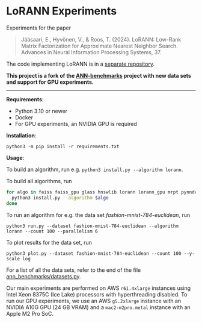 LoRANN Experiments
==================

Experiments for the paper

> Jääsaari, E., Hyvönen, V., & Roos, T. (2024). LoRANN: Low-Rank Matrix Factorization for Approximate Nearest Neighbor Search. Advances in Neural Information Processing Systems, 37.

The code implementing LoRANN is in a [separate repository](https://github.com/ejaasaari/lorann).

**This project is a fork of the [ANN-benchmarks](https://github.com/erikbern/ann-benchmarks/) project with new data sets and support for GPU experiments.**

-----------

**Requirements**:
- Python 3.10 or newer
- Docker
- For GPU experiments, an NVIDIA GPU is required

**Installation**:

`python3 -m pip install -r requirements.txt`

**Usage**:

To build an algorithm, run e.g. `python3 install.py --algorithm lorann`.

To build all algorithms, run

```sh
for algo in faiss faiss_gpu glass hnswlib lorann lorann_gpu mrpt pynndescent qsg_ngt raft scann; do
  python3 install.py --algorithm $algo
done
```

To run an algorithm for e.g. the data set _fashion-mnist-784-euclidean_, run

`python3 run.py --dataset fashion-mnist-784-euclidean --algorithm lorann --count 100 --parallelism 6`

To plot results for the data set, run

`python3 plot.py --dataset fashion-mnist-784-euclidean --count 100 --y-scale log`

For a list of all the data sets, refer to the end of the file [ann_benchmarks/datasets.py](ann_benchmarks/datasets.py).

Our main experiments are performed on AWS `r6i.4xlarge` instances using Intel Xeon 8375C (Ice Lake) processors with hyperthreading disabled. To run our GPU experiments, we use an AWS `g5.2xlarge` instance with an NVIDIA A10G GPU (24 GB VRAM) and a `mac2-m2pro.metal` instance with an Apple M2 Pro SoC.
